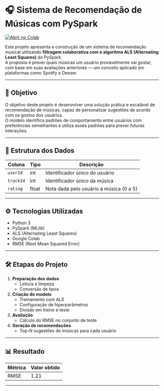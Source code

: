# 🎧 Sistema de Recomendação de Músicas com PySpark

[![Abrir no Colab](https://colab.research.google.com/assets/colab-badge.svg)](https://colab.research.google.com/github/matheusbgomes4/Recomendador_Musical_PySpark/blob/main/Recomendacao_musica.ipynb)

Este projeto apresenta a construção de um sistema de recomendação musical utilizando **filtragem colaborativa com o algoritmo ALS (Alternating Least Squares)** do PySpark.  
A proposta é prever quais músicas um usuário provavelmente vai gostar, com base em suas avaliações anteriores — um conceito aplicado em plataformas como Spotify e Deezer.

---

## 🎯 Objetivo

O objetivo deste projeto é desenvolver uma solução prática e escalável de recomendação de músicas, capaz de personalizar sugestões de acordo com os gostos dos usuários.  
O modelo identifica padrões de comportamento entre usuários com preferências semelhantes e utiliza esses padrões para prever futuras interações.

---

## 📁 Estrutura dos Dados

| Coluna    | Tipo    | Descrição                               |
|-----------|---------|------------------------------------------|
| `userId`  | int     | Identificador único do usuário           |
| `trackId` | int     | Identificador único da música            |
| `rating`  | float   | Nota dada pelo usuário à música (0 a 5)  |

---

## ⚙️ Tecnologias Utilizadas

- Python 3  
- PySpark (MLlib)  
- ALS (Alternating Least Squares)  
- Google Colab  
- RMSE (Root Mean Squared Error)

---

## 🛠️ Etapas do Projeto

1. **Preparação dos dados**
   - Leitura e limpeza
   - Conversão de tipos
2. **Criação do modelo**
   - Treinamento com ALS
   - Configuração de hiperparâmetros
   - Divisão em treino e teste
3. **Avaliação**
   - Cálculo do RMSE no conjunto de teste
4. **Geração de recomendações**
   - Top-N sugestões de músicas para cada usuário

---

## 📊 Resultado

| Métrica | Valor obtido |
|---------|--------------|
| RMSE    | 1.21         |

---
